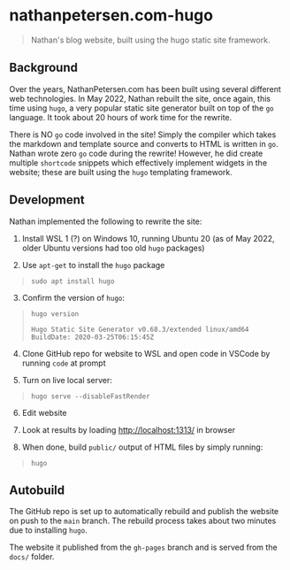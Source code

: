 # nathanpetersen.com-hugo

> Nathan's blog website, built using the hugo static site framework.

## Background

Over the years, NathanPetersen.com has been built using several different web technologies. In May 2022, Nathan rebuilt the site, once again, this time using `hugo`, a very popular static site generator built on top of the `go` language. It took about 20 hours of work time for the rewrite.

There is NO `go` code involved in the site! Simply the compiler which takes the markdown and template source and converts to HTML is written in `go`. Nathan wrote zero `go` code during the rewrite! However, he did create multiple `shortcode` snippets which effectively implement widgets in the website; these are built using the `hugo` templating framework.

## Development

Nathan implemented the following to rewrite the site:

1. Install WSL 1 (?) on Windows 10, running Ubuntu 20 (as of May 2022, older Ubuntu versions had too old `hugo` packages)

2. Use `apt-get` to install the `hugo` package
> `sudo apt install hugo`

3. Confirm the version of `hugo`:
> `hugo version`
>
> `Hugo Static Site Generator v0.68.3/extended linux/amd64 BuildDate: 2020-03-25T06:15:45Z`

4. Clone GitHub repo for website to WSL and open code in VSCode by running `code` at prompt

5. Turn on live local server:
> `hugo serve --disableFastRender`

6. Edit website

7. Look at results by loading [http://localhost:1313/](http://localhost:1313/) in browser

8. When done, build `public/` output of HTML files by simply running:
> `hugo`

## Autobuild

The GitHub repo is set up to automatically rebuild and publish the website on push to the `main` branch. The rebuild process takes about two minutes due to installing `hugo`.

The website it published from the `gh-pages` branch and is served from the `docs/` folder.
